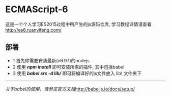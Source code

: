 # ECMAScript-6
这是一个个人学习ES2015过程中所产生的js源码仓库, 学习教程详情请查看 
[]()http://es6.ruanyifeng.com/

## 部署
* 1 首先你需要安装最新(v6.9.1)的nodejs
* 2 使用 **_npm install_** 即可安装所需的插件, 其中包括babel
* 3 使用 _**babel src -d lib/**_ 即可将编译好的js文件放入 lib\ 文件夹下
***
_关于babel的使用，请参见官方文档_[]()http://babeljs.io/docs/setup/
